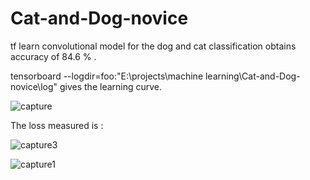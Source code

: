 # Cat-and-Dog-novice
tf learn convolutional model for the dog and cat classification obtains accuracy of 84.6 % . 

tensorboard --logdir=foo:"E:\projects\machine learning\Cat-and-Dog-novice\log" gives the learning curve. 

![capture](https://user-images.githubusercontent.com/24986485/40721417-2d82803e-6439-11e8-9ef6-6bb54931b0bd.JPG)

The loss measured is :

![capture3](https://user-images.githubusercontent.com/24986485/40721425-3358fe48-6439-11e8-8cd4-e6f12d6c3340.JPG)

![capture1](https://user-images.githubusercontent.com/24986485/40721561-84d17caa-6439-11e8-8e1e-ee579aa924bd.JPG)
